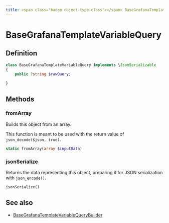 ```yaml
---
title: <span class="badge object-type-class"></span> BaseGrafanaTemplateVariableQuery
---
```

# <span class="badge object-type-class"></span> BaseGrafanaTemplateVariableQuery

## Definition

```php
class BaseGrafanaTemplateVariableQuery implements \JsonSerializable
{
    public ?string $rawQuery;

}
```
## Methods

### <span class="badge object-method"></span> fromArray

Builds this object from an array.

This function is meant to be used with the return value of `json_decode($json, true)`.

```php
static fromArray(array $inputData)
```

### <span class="badge object-method"></span> jsonSerialize

Returns the data representing this object, preparing it for JSON serialization with `json_encode()`.

```php
jsonSerialize()
```

## See also

 * <span class="badge builder"></span> [BaseGrafanaTemplateVariableQueryBuilder](./builder-BaseGrafanaTemplateVariableQueryBuilder.md)
